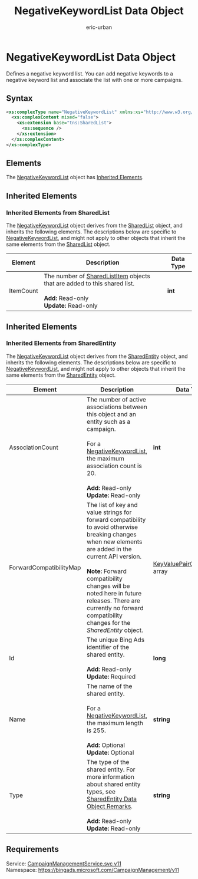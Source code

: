 ﻿---
title: NegativeKeywordList Data Object
ms.service: bing-ads-campaign-management-service
ms.topic: article
author: eric-urban
ms.author: eur
description: Defines a negative keyword list.
---
# NegativeKeywordList Data Object
Defines a negative keyword list. You can add negative keywords to a negative keyword list and associate the list with one or more campaigns.

## Syntax
```xml
<xs:complexType name="NegativeKeywordList" xmlns:xs="http://www.w3.org/2001/XMLSchema">
  <xs:complexContent mixed="false">
    <xs:extension base="tns:SharedList">
      <xs:sequence />
    </xs:extension>
  </xs:complexContent>
</xs:complexType>
```

## <a name="elements"></a>Elements

The [NegativeKeywordList](negativekeywordlist.md) object has [Inherited Elements](#inheritedelements).

## <a name="inheritedelements"></a>Inherited Elements

### <a name="inheritedelementssharedlist"></a>Inherited Elements from SharedList
The [NegativeKeywordList](negativekeywordlist.md) object derives from the [SharedList](sharedlist.md) object, and inherits the following elements. The descriptions below are specific to [NegativeKeywordList](negativekeywordlist.md), and might not apply to other objects that inherit the same elements from the [SharedList](sharedlist.md) object.  

|Element|Description|Data Type|
|-----------|---------------|-------------|
|<a name="itemcount"></a>ItemCount|The number of [SharedListItem](../campaign-management-service/sharedlistitem.md) objects that are added to this shared list.<br /><br />**Add:** Read-only<br />**Update:** Read-only|**int**|

## <a name="inheritedelements"></a>Inherited Elements

### <a name="inheritedelementssharedentity"></a>Inherited Elements from SharedEntity
The [NegativeKeywordList](negativekeywordlist.md) object derives from the [SharedEntity](sharedentity.md) object, and inherits the following elements. The descriptions below are specific to [NegativeKeywordList](negativekeywordlist.md), and might not apply to other objects that inherit the same elements from the [SharedEntity](sharedentity.md) object.  

|Element|Description|Data Type|
|-----------|---------------|-------------|
|<a name="associationcount"></a>AssociationCount|The number of active associations between this object and an entity such as a campaign.<br /><br />For a [NegativeKeywordList](../campaign-management-service/negativekeywordlist.md), the maximum association count is 20.<br /><br />**Add:** Read-only<br />**Update:** Read-only|**int**|
|<a name="forwardcompatibilitymap"></a>ForwardCompatibilityMap|The list of key and value strings for forward compatibility to avoid otherwise breaking changes when new elements are added in the current API version.<br /><br />**Note:** Forward compatibility changes will be noted here in future releases. There are currently no forward compatibility changes for the *SharedEntity* object.|[KeyValuePairOfstringstring](keyvaluepairofstringstring.md) array|
|<a name="id"></a>Id|The unique Bing Ads identifier of the shared entity.<br /><br />**Add:** Read-only<br />**Update:** Required|**long**|
|<a name="name"></a>Name|The name of the shared entity.<br /><br />For a [NegativeKeywordList](../campaign-management-service/negativekeywordlist.md), the maximum length is 255.<br /><br />**Add:** Optional<br />**Update:** Optional|**string**|
|<a name="type"></a>Type|The type of the shared entity. For more information about shared entity types, see [SharedEntity Data Object Remarks](../campaign-management-service/sharedentity.md#remarks).<br /><br />**Add:** Read-only<br />**Update:** Read-only|**string**|

## Requirements
Service: [CampaignManagementService.svc v11](https://campaign.api.bingads.microsoft.com/Api/Advertiser/CampaignManagement/v11/CampaignManagementService.svc)  
Namespace: https://bingads.microsoft.com/CampaignManagement/v11  

